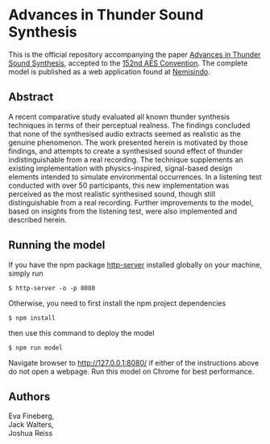 # Advances in Thunder Sound Synthesis

This is the official repository accompanying the paper [Advances in Thunder Sound Synthesis](https://arxiv.org/abs/2204.08026), accepted to the [152nd AES Convention](https://aeseurope.com/). The complete model is published as a web application found at [Nemisindo](https://nemisindo.com/models/thunder.html).

## Abstract
A recent comparative study evaluated all known thunder synthesis techniques in terms of their perceptual realness. The findings concluded that none of the synthesised audio extracts seemed as realistic as the genuine phenomenon. The work presented herein is motivated by those findings, and attempts to create a synthesised sound effect of thunder indistinguishable from a real recording. The technique supplements an existing implementation with physics-inspired, signal-based design elements intended to simulate environmental occurrences. In a listening test conducted with over 50 participants, this new implementation was perceived as the most realistic synthesised sound, though still distinguishable from a real recording. Further improvements to the model, based on insights from the listening test, were also implemented and described herein.

## Running the model
If you have the npm package [http-server](https://www.npmjs.com/package/http-server) installed globally on your machine, simply run
```
$ http-server -o -p 8080
```
 
Otherwise, you need to first install the npm project dependencies
```
$ npm install
```
then use this command to deploy the model
```
$ npm run model
```
Navigate browser to http://127.0.0.1:8080/ if either of the instructions above do not open a webpage. Run this model on Chrome for best performance.

## Authors

Eva Fineberg,  
Jack Walters,  
Joshua Reiss

